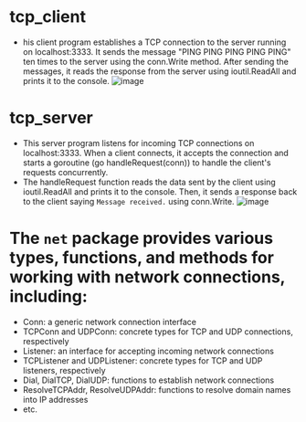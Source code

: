 # tcp_client
- his client program establishes a TCP connection to the server running on localhost:3333. It sends the message "PING PING PING PING PING" ten times to the server using the conn.Write method. After sending the messages, it reads the response from the server using ioutil.ReadAll and prints it to the console.
![image](https://github.com/KRIISHSHARMA/go_networking_basics/assets/86760658/42d19455-6071-4baf-abd9-614b15c1824f)

# tcp_server
- This server program listens for incoming TCP connections on localhost:3333. When a client connects, it accepts the connection and starts a goroutine (go handleRequest(conn)) to handle the client's requests concurrently.
- The handleRequest function reads the data sent by the client using ioutil.ReadAll and prints it to the console. Then, it sends a response back to the client saying `Message received.` using conn.Write.
![image](https://github.com/KRIISHSHARMA/go_networking_basics/assets/86760658/40e80df8-5c4f-4491-9ff7-9d9d4b8fca5a)

# The `net` package provides various types, functions, and methods for working with network connections, including:

- Conn: a generic network connection interface
- TCPConn and UDPConn: concrete types for TCP and UDP connections, respectively
- Listener: an interface for accepting incoming network connections
- TCPListener and UDPListener: concrete types for TCP and UDP listeners, respectively
- Dial, DialTCP, DialUDP: functions to establish network connections
- ResolveTCPAddr, ResolveUDPAddr: functions to resolve domain names into IP addresses
- etc.

